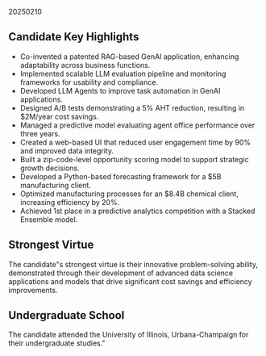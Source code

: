 


20250210

## Candidate Key Highlights
- Co-invented a patented RAG-based GenAI application, enhancing adaptability across business functions.
- Implemented scalable LLM evaluation pipeline and monitoring frameworks for usability and compliance.
- Developed LLM Agents to improve task automation in GenAI applications.
- Designed A/B tests demonstrating a 5% AHT reduction, resulting in $2M/year cost savings.
- Managed a predictive model evaluating agent office performance over three years.
- Created a web-based UI that reduced user engagement time by 90% and improved data integrity.
- Built a zip-code-level opportunity scoring model to support strategic growth decisions.
- Developed a Python-based forecasting framework for a $5B manufacturing client.
- Optimized manufacturing processes for an $8.4B chemical client, increasing efficiency by 20%.
- Achieved 1st place in a predictive analytics competition with a Stacked Ensemble model.

## Strongest Virtue
The candidate"s strongest virtue is their innovative problem-solving ability, demonstrated through their development of advanced data science applications and models that drive significant cost savings and efficiency improvements.

## Undergraduate School
The candidate attended the University of Illinois, Urbana-Champaign for their undergraduate studies."